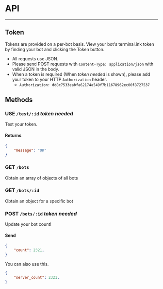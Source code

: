 # API
---

## Token

Tokens are provided on a per-bot basis. View your bot's terminal.ink token by finding your bot and clicking the Token button.

- All requests use JSON.
- Please send POST requests with `Content-Type: application/json` with valid JSON in the body.
- When a token is required (When _token needed_ is shown), please add your token to your HTTP `Authorization` header.
	- `Authorization: dd8c7533eabfa62174a549f7b11678962ec00f8727537`  

## Methods

### USE `/test/:id` _token needed_
Test your token.

#### Returns
```json
{
	"message": "OK"
}
```

### GET `/bots`  
Obtain an array of objects of all bots

### GET `/bots/:id`
Obtain an object for a specific bot

### POST `/bots/:id` _token needed_
Update your bot count!

#### Send
```json
{
	"count": 2321,
}
```

You can also use this.
```json
{
	"server_count": 2321,
}
```

